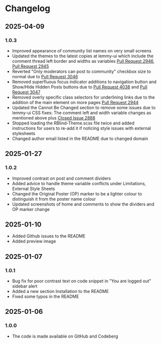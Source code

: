 # Changelog

## 2025-04-09

### 1.0.3

- Improved appearance of community list names on very small screens
- Updated the themes to the latest copies at lemmy-ui which include the comment thread left border and widths as variables [Pull Request 2946](https://github.com/LemmyNet/lemmy-ui/pull/2946), [Pull Request 2945](https://github.com/LemmyNet/lemmy-ui/pull/2945)
- Reverted "Only moderators can post to community" checkbox size to normal due to [Pull Request 3046](https://github.com/LemmyNet/lemmy-ui/pull/3046)
- Removed superfluous focus indicator additions to navigation button and Show/Hide Hidden Posts buttons due to [Pull Request 4038](https://github.com/LemmyNet/lemmy-ui/pull/3048) and [Pull Request 3047](https://github.com/LemmyNet/lemmy-ui/pull/3047)
- Removed overly specific class selectors for underlining links due to the addition of the main element on more pages [Pull Request 2944](https://github.com/LemmyNet/lemmy-ui/pull/2944)
- Updated the Cannot Be Changed section to remove some issues due to lemmy-ui CSS fixes: The comment left and width variable changes as mentioned above plus [Closed Issue 2888](https://github.com/LemmyNet/lemmy-ui/issues/2888)
- Stopped loading the RBlind-Theme.scss file twice and added instructions for users to re-add it if noticing style issues with external stylesheets
- Changed author email listed in the README due to changed domain

## 2025-01-27

### 1.0.2

- Improved contrast on post and comment dividers
- Added advice to handle theme variable conflicts under Limitations, External Style Sheets
- Changed the Original Poster (OP) marker to be a lighter colour to distinguish it from the poster name colour
- Updated screenshots of home and comments to show the dividers and OP marker change

## 2025-01-10

- Added Github issues to the README
- Added preview image

## 2025-01-07

### 1.0.1

- Bug fix for poor contrast text on code snippet in "You are logged out" sidebar alert
- Added a new section Installation to the README
- Fixed some typos in the README

## 2025-01-06

### 1.0.0

- The code is made available on GitHub and Codeberg
